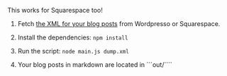 This works for Squarespace too!

1. Fetch [the XML for your blog posts](https://support.squarespace.com/hc/en-us/articles/206566687-Exporting-your-site) from Wordpresso or Squarespace.

2. Install the dependencies:
```npm install```

3. Run the script:
```node main.js dump.xml```

4. Your blog posts in markdown are located in ```out/````
